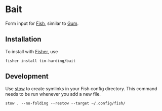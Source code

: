 # Bait

Form input for [Fish](https://fishshell.com/), 
similar to [Gum](https://github.com/charmbracelet/gum).

## Installation

To install with [Fisher](https://github.com/jorgebucaran/fisher), use

```fish
fisher install tim-harding/bait
```

## Development

Use [stow](https://www.gnu.org/software/stow/manual/stow.html) to create symlinks in your Fish config directory. This command needs to be run whenever you add a new file. 

```fish
stow . --no-folding --restow --target ~/.config/fish/
```
